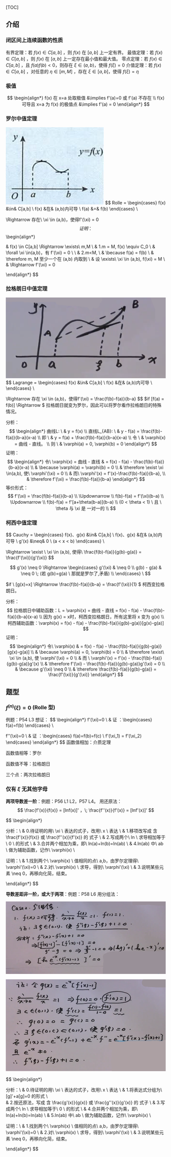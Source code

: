 [TOC]

## 介绍

### 闭区间上连续函数的性质

有界定理：若 $f(x) \in C[a,b]$ ，则 $f(x)$ 在 $[a,b]$ 上一定有界。
最值定理：若 $f(x) \in C[a,b]$ ，则 $f(x)$ 在 $[a,b]$ 上一定存在最小值和最大值。
零点定理：若 $f(x) \in C[a,b]$ ，且 $f(a)f(b)<0$，则存在 $\xi \in (a,b)$，使得 $f(\xi)=0$
介值定理：若 $f(x) \in C[a,b]$ ，对任意的 $\eta \in [m,M]$ ，存在 $\xi \in [a,b]$，使得 $f(\xi) = \eta$



### 极值

$$
\begin{align*}
 f(x) 在 x=a 处取极值 &\implies f'(a)=0 或 f'(a) 不存在 \\
 f(x) 可导且 x=a 为 f(x) 的极值点 &\implies f'(a) = 0
\end{align*}
$$



### 罗尔中值定理

![1650934329778](assets/1650934329778.png)
$$
Rolle = \begin{cases} 
	f(x) &\in& C[a,b]  \\ 
	f(x) &在& (a,b)内可导  \\
	f(a) &=& f(b)
\end{cases} \

\Rightarrow 存在\ \xi \in (a,b)，使得f'(\xi) = 0
$$
证明：
$$
\begin{align*}

& f(x) \in C[a,b] \Rightarrow \exists\ m,M	\\
& 1.m = M, f(x) \equiv C_0	\\
& \forall \xi \in(a,b)，有 f'(\xi) = 0 			\\
\\
& 2.m<M, \\
& \because f(a) = f(b) \\
& \therefore m, M 至少一个在 (a,b) 内取到	\\
& 设 \exists\ \xi \in (a,b), f(\xi) = M \\
& \Rightarrow f'(\xi) = 0

\end{align*}
$$


### 拉格朗日中值定理

![1650934607542](assets/1650934607542.png)
$$
Lagrange = \begin{cases} 
	f(x) &\in& C[a,b]  \\ 
	f(x) &在& (a,b)内可导  \\
\end{cases} \

\Rightarrow 存在 \xi \in (a,b)，使得f'(\xi) = \frac{f(b)-f(a)}{b-a}
$$
$if [f(a) = f(b)] \Rightarrow $ 拉格朗日就变为罗尔，因此可以将罗尔看作拉格朗日的特殊情况。

分析：
$$
\begin{align*}
    曲线L: \ & 		y = f(x) 								  	\\
    直线L_{AB}: \ & 	y - f(a) = \frac{f(b)-f(a)}{b-a}(x-a)		\\
    即 \ & 			 y = f(a) + \frac{f(b)-f(a)}{b-a}(x-a)		 \\
    令 \ & \varphi(x) = 曲线 - 直线。								  \\
    则 \ & \varphi(a) = 0, \varphi(b) = 0
\end{align*}
$$
证明：
$$
\begin{align*} 
    令\ \varphi(x) = 曲线 - 直线 & = f(x) - f(a) - \frac{f(b)-f(a)}{b-a}(x-a)	\\
    & \because \varphi(a) = \varphi(b) = 0	\\
    & \therefore \exist \xi \in(a,b), 使\ \varphi'(\xi) = 0	\\
    & 而\ \varphi'(x) = f'(x)-\frac{f(b)-f(a)}{b-a},	\\
    & \therefore f'(\xi) = \frac{f(b)-f(a)}{b-a}
\end{align*}
$$
等价形式：
$$
f'(\xi) = \frac{f(b)-f(a)}{b-a} 	\\
\Updownarrow	\\
f(b)-f(a) = f'(\xi)(b-a)	\\
\Updownarrow	\\
f(b)-f(a) = f'[a+\theta(b-a)](b-a) \\
(0 < \theta < 1) \ 且 \ \theta 与 \xi 是 一对一的	\\
$$


### 柯西中值定理

$$
Cauchy = \begin{cases} 
	f(x)、g(x) &\in& C[a,b]  \\ 
	f(x)、g(x) &在& (a,b)内可导  \\
	g'(x) 	  &\neq& 0 \ (a < x < b)
\end{cases} \ 

\Rightarrow \exist \ \xi \in (a,b), 使得\ \frac{f(b)-f(a)}{g(b)-g(a)} = \frac{f'(\xi)}{g'(\xi)}
$$

$$
g'(x) \neq 0 \Rightarrow \begin{cases} 
	g'(\xi) & \neq 0  \\ 
	g(b) - g(a) & \neq 0 \; (若 g(b)=g(a) \ 那就是罗尔了,矛盾)  \\
\end{cases} \
$$

$if \ [g(x)=x] \Rightarrow \frac{f(b)-f(a)}{b-a} = \frac{f'(\xi)}{1} $   柯西变拉格朗日。



分析：
$$
拉格朗日中辅助函数：L = \varphi(x) = 曲线 - 直线 = f(x) - f(a) - \frac{f(b)-f(a)}{b-a}(x-a) \\
因为 g(x) = x时，柯西变拉格朗日，所有这里将 x 变为 g(x) \\
柯西辅助函数：\varphi(x) = f(x) - f(a) - \frac{f(b)-f(a)}{g(b)-g(a)}[g(x)-g(a)]
$$
证明：
$$
\begin{align*}
    令\ \varphi(x) & = f(x) - f(a) - \frac{f(b)-f(a)}{g(b)-g(a)}[g(x)-g(a)]	\\
    & \because \varphi(a) = 0, \varphi(b) = 0	\\
    & \therefore \exist\ \xi \in (a,b), 使 \varphi'(\xi) = 0 \\
    & 而 \ \varphi'(x) = f'(x) - \frac{f(b)-f(a)}{g(b)-g(a)}g'(x) \\
    & \therefore f'(\xi) - \frac{f(b)-f(a)}{g(b)-g(a)}g'(\xi) = 0	\\
    & \because g'(\xi) \neq 0	\\
    & \therefore \frac{f(b)-f(a)}{g(b)-g(a)} = \frac{f'(\xi)}{g'(\xi)}
\end{align*}
$$


## 题型

### $f^{(n)}(\xi) = 0$  (Rolle 型)

例题：P54 L3
想证：
$$
\begin{align*}
f'(\xi)=0 \ & 证 ：\begin{cases} f(a)=f(b) \end{cases}	\\

f''(\xi)=0 \ & 证 ：\begin{cases} f(a)=f(b)=f(c) \\ f'(\xi_1) = f'(\xi_2) \end{cases}
\end{align*}
$$
函数值相加：介质定理

函数值相等：罗尔

函数值不等：拉格朗日

三个点：两次拉格朗日



### 仅有 $\xi$ 无其他字母

**两项导数差一阶**：例题：P56 L1 L2，P57 L4。
用还原法：
$$
\frac{f'(x)}{f(x)} = [lnf(x)]' ，\; \frac{f''(x)}{f'(x)} = [lnf'(x)]'
$$

$$
\begin{align*}

分析：\\
    & 0.待证明的用\ \xi \ 表达的式子，改用\ x \ 表达 	  \\
    & 1.移项改写成 含 \frac{f'(x)}{f(x)} 或 \frac{f''(x)}{f'(x)} 的 式子 	\\
    & 2.写成两个\ ln \ 求导相加等于\ 0 \ 的形式			\\
    & 3.合并两个相加为乘，即\ ln(a)+ln(b)=ln(ab)	  \\
    & 4.ln(ab) 中\ ab \ 做为辅助函数，记作\ \varphi(x)					\\

证明：\\
    & 1.找到两个\ \varphi(x) \ 值相同的点\ a,b，由罗尔定理得\ \varphi'(\xi)=0	\\
    & 2.对\ \varphi(x) \ 求导，得到\ \varphi'(\xi)	\\
    & 3.说明某些元素 \neq 0，再移向化简，结束。

\end{align*}
$$



**导数差距非一阶，或大于两项**：例题：P58 L6
用分组法：

![1651049249467](assets/1651049249467.png)

![1651049316679](assets/1651049316679.png)

$$
\begin{align*}

分析：\\
    & 0.待证明的用\ \xi \ 表达的式子，改用\ x \ 表达 	  \\
    & 1.将表达式分组为\ [g]'+a[g]=0 的形式	\\	
    & 2.按还原法，写成 含 \frac{g'(x)}{g(x)} 或 \frac{g''(x)}{g'(x)} 的 式子 	\\
    & 3.写成两个\ ln \ 求导相加等于\ 0 \ 的形式			\\
    & 4.合并两个相加为乘，即\ ln(a)+ln(b)=ln(ab)	  \\
    & 5.ln(ab) 中\ ab \ 做为辅助函数，记作\ \varphi(x)					\\

证明：\\
    & 1.找到两个\ \varphi(x) \ 值相同的点\ a,b，由罗尔定理得\ \varphi'(\xi)=0	\\
    & 2.对\ \varphi(x) \ 求导，得到\ \varphi'(\xi)	\\
    & 3.说明某些元素 \neq 0，再移向化简，结束。

\end{align*}
$$






















